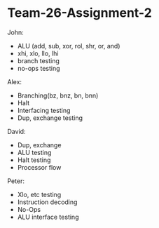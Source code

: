 # Team-26-Assignment-2

John:

* ALU (add, sub, xor, rol, shr, or, and)
* xhi, xlo, llo, lhi
* branch testing
* no-ops testing
 
Alex:

* Branching(bz, bnz, bn, bnn)
* Halt
* Interfacing testing
* Dup, exchange testing

David:

* Dup, exchange
* ALU testing
* Halt testing
* Processor flow

Peter:

* Xlo, etc testing
* Instruction decoding
* No-Ops
* ALU interface testing
